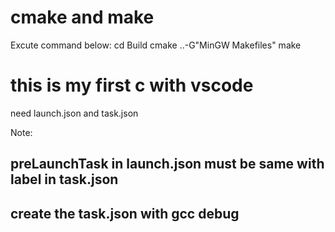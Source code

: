 # cmake and make
  Excute command below:
  cd Build
  cmake ..-G"MinGW Makefiles"
  make

# this is my first c with vscode
  need launch.json and task.json

Note: 
  ## preLaunchTask in launch.json must be same with label in task.json
  ## create the task.json with gcc debug

